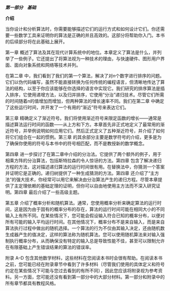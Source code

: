 ***第一部分    基础***

**介绍**

当你设计和分析算法时，你需要能够描述它们的运行方式和如何设计它们。你还需要一些数学工具来证明你的算法是正确的并且高效的。这部分将帮助你入门。本书的后续部分将在此基础上展开。

第一章 概述了算法及其在现代计算系统中的地位。本章定义了算法是什么，并列举了一些例子。它还提出了将算法视为一种技术的理由，与快速硬件、图形用户界面、面向对象系统和网络等技术并列。

在第二章 中，我们看到了我们的第一个算法，解决了对*n*个数字进行排序的问题。它们以伪代码编写，虽然不能直接转换为任何传统的编程语言，但清晰地传达了算法的结构，以至于你应该能够在你选择的语言中实现它。我们研究的排序算法是插入排序，它使用递增方法，以及归并排序，它使用“分治”递归技术。尽管它们所需的时间随着*n*的值增加而增加，但两种算法的增长速率不同。我们在第二章 中确定了这些运行时间，并开发了一个有用的“渐近”符号来表达它们。

第三章 精确定义了渐近符号。我们将使用渐近符号来限定函数的增长——通常是描述算法运行时间的函数——从上方和下方。本章首先非正式地定义了最常用的渐近符号，并举例说明如何应用它们。然后正式定义了五种渐近符号，并介绍了如何将它们组合在一起的惯例。第三章 的其余部分主要是数学符号的介绍，更多是为了确保你使用的符号与本书中的符号相匹配，而不是教授新的数学概念。

第四章 进一步探讨了在第二章中介绍的分治法。它提供了两个额外的例子，用于相乘方阵的分治算法，包括斯特拉森的令人惊讶的方法。第四章 包含了解决递归方程的方法，这对描述递归算法的运行时间很有用。在替换法中，你猜测一个答案并证明它是正确的。递归树提供了一种生成猜测的方法。第四章 还介绍了“主方法”的强大技术，你经常可以用它来解决由分治算法产生的递归方程。尽管本章提供了主定理依赖的基础定理的证明，但你可以自由地使用主方法而不深入研究证明。第四章 最后介绍了一些高级主题。

第五章 介绍了概率分析和随机算法。通常，您使用概率分析来确定算法的运行时间，这是因为由于固有的概率分布的存在，算法的运行时间可能在相同大小的不同输入上有所不同。在某些情况下，您可能会假设输入符合已知的概率分布，以便对所有可能的输入平均运行时间。在其他情况下，概率分布不是来自输入，而是来自算法执行过程中做出的随机选择。一个算法的行为不仅由其输入决定，还由随机数生成器产生的值决定，这样的算法称为随机算法。您可以使用随机算法来对输入强制执行概率分布，从而确保没有特定的输入总是导致性能不佳，甚至可以限制允许在有限基础上产生错误结果的算法的错误率。

附录 A–D 包含其他数学材料，这些材料在您阅读本书时会很有帮助。在阅读本书之前，您可能已经在附录章节中看到了许多材料（尽管我们使用的具体定义和符号约定在某些情况下可能与您过去看到的有所不同），因此您应该将附录视为参考资料。另一方面，您可能还没有看到第一部分中的大部分材料。第一部分和附录中的所有章节都具有教程风格。

